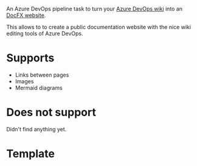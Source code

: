 An Azure DevOps pipeline task to turn your [Azure DevOps wiki](https://docs.microsoft.com/en-us/azure/devops/project/wiki/wiki-create-repo) into an [DocFX website](https://dotnet.github.io/docfx/).

This allows to to create a public documentation website with the nice wiki editing tools of Azure DevOps. 

# Supports

- Links between pages
- Images
- Mermaid diagrams

# Does not support

Didn't find anything yet.

# Template

